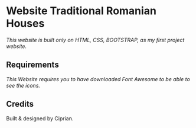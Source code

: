 # Website Traditional Romanian Houses

*This website is built only on HTML, CSS, BOOTSTRAP, as my first project website.*

## Requirements <a name="requirements"></a>

*This Website requires you to have downloaded Font Awesome to be able to see the icons.*


## Credits <a name="credits"></a>
Built & designed by Ciprian.
